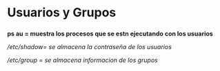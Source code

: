 # Usuarios y Grupos <h5>

**ps au =  muestra los procesos que se estn ejecutando con los usuarios**

*/etc/shadow= se almacena la contraseña de los usuarios*

*/etc/group =  se almacena informacion de los grupos*
